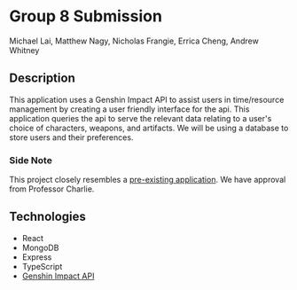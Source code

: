 # Group 8 Submission
Michael Lai, Matthew Nagy, Nicholas Frangie, Errica Cheng, Andrew Whitney

## Description

This application uses a Genshin Impact API to assist users in time/resource management by creating a user friendly interface for the api.  This application queries the api to serve the relevant data relating to a user's choice of characters, weapons, and artifacts. We will be using a database to store users and their preferences.

### Side Note
This project closely resembles a [pre-existing application](https://genshin.poporing.life/).  We have approval from Professor Charlie.


## Technologies
- React
- MongoDB
- Express
- TypeScript
- [Genshin Impact API](https://github.com/bongikairu/genshin-farming-database)